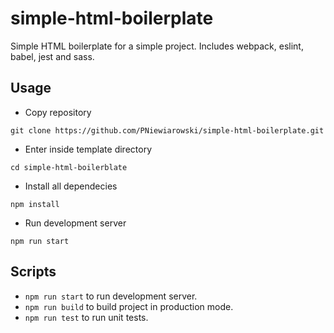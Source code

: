 # simple-html-boilerplate

Simple HTML boilerplate for a simple project. Includes webpack, eslint, babel, jest and sass.

## Usage

* Copy repository 
```shell
git clone https://github.com/PNiewiarowski/simple-html-boilerplate.git
```
* Enter inside template directory 
```shell
cd simple-html-boilerblate
```
* Install all dependecies 
```shell
npm install
```
* Run development server 
```shell
npm run start
```

## Scripts

* `npm run start` to run development server.
* `npm run build` to build project in production mode.
* `npm run test` to run unit tests.

